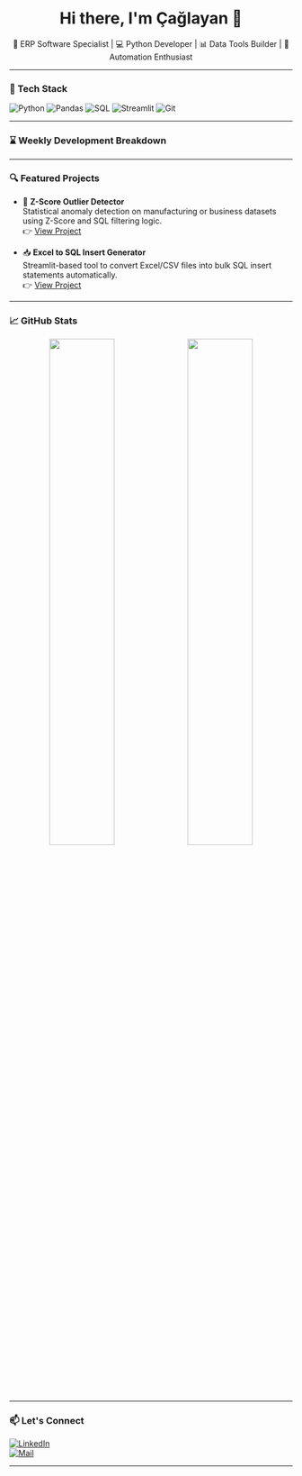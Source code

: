 <h1 align="center">Hi there, I'm Çağlayan 👋</h1>

<p align="center">
  🏢 ERP Software Specialist | 💻 Python Developer | 📊 Data Tools Builder | 🚀 Automation Enthusiast
</p>

---

### 🧰 Tech Stack
![Python](https://img.shields.io/badge/-Python-3776AB?style=flat-square&logo=python&logoColor=white)
![Pandas](https://img.shields.io/badge/-Pandas-150458?style=flat-square&logo=pandas)
![SQL](https://img.shields.io/badge/-SQL-4479A1?style=flat-square&logo=postgresql&logoColor=white)
![Streamlit](https://img.shields.io/badge/-Streamlit-FF4B4B?style=flat-square&logo=streamlit)
![Git](https://img.shields.io/badge/-Git-F05032?style=flat-square&logo=git&logoColor=white)

---

### ⌛ Weekly Development Breakdown

<!--START_SECTION:waka-->
<!--END_SECTION:waka-->

---

### 🔍 Featured Projects

- 🧠 **Z-Score Outlier Detector**  
  Statistical anomaly detection on manufacturing or business datasets using Z-Score and SQL filtering logic.  
  👉 [View Project](https://github.com/caglayanfiratkaya/outlier-detection-from-sql.git)

- 📥 **Excel to SQL Insert Generator**  
  Streamlit-based tool to convert Excel/CSV files into bulk SQL insert statements automatically.  
  👉 [View Project](https://github.com/caglayanfiratkaya/Spreadsheet-to-SQL-Importer.git)

---

### 📈 GitHub Stats

<p align="center">
  <img width="48%" src="https://github-readme-stats.vercel.app/api?username=caglayanfiratkaya&show_icons=true&theme=github_dark" />
  <img width="48%" src="https://github-readme-stats.vercel.app/api/top-langs/?username=caglayanfiratkaya&layout=compact&theme=github_dark&langs_count=6" />
</p>

---

### 📫 Let's Connect

[![LinkedIn](https://img.shields.io/badge/-LinkedIn-0077B5?style=flat-square&logo=linkedin&logoColor=white)](https://linkedin.com/in/senin-linkin)  
[![Mail](https://img.shields.io/badge/-Email-D14836?style=flat-square&logo=gmail&logoColor=white)](mailto:seninmailin@gmail.com)

---
